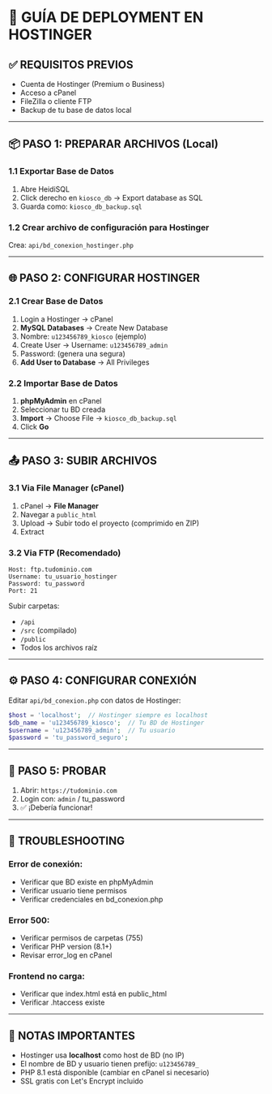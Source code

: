 # 🚀 GUÍA DE DEPLOYMENT EN HOSTINGER

## ✅ REQUISITOS PREVIOS
- Cuenta de Hostinger (Premium o Business)
- Acceso a cPanel
- FileZilla o cliente FTP
- Backup de tu base de datos local

---

## 📦 PASO 1: PREPARAR ARCHIVOS (Local)

### 1.1 Exportar Base de Datos
1. Abre HeidiSQL
2. Click derecho en `kiosco_db` → Export database as SQL
3. Guarda como: `kiosco_db_backup.sql`

### 1.2 Crear archivo de configuración para Hostinger
Crea: `api/bd_conexion_hostinger.php`

---

## 🌐 PASO 2: CONFIGURAR HOSTINGER

### 2.1 Crear Base de Datos
1. Login a Hostinger → cPanel
2. **MySQL Databases** → Create New Database
3. Nombre: `u123456789_kiosco` (ejemplo)
4. Create User → Username: `u123456789_admin`
5. Password: (genera una segura)
6. **Add User to Database** → All Privileges

### 2.2 Importar Base de Datos
1. **phpMyAdmin** en cPanel
2. Seleccionar tu BD creada
3. **Import** → Choose File → `kiosco_db_backup.sql`
4. Click **Go**

---

## 📤 PASO 3: SUBIR ARCHIVOS

### 3.1 Via File Manager (cPanel)
1. cPanel → **File Manager**
2. Navegar a `public_html`
3. Upload → Subir todo el proyecto (comprimido en ZIP)
4. Extract

### 3.2 Via FTP (Recomendado)
```
Host: ftp.tudominio.com
Username: tu_usuario_hostinger
Password: tu_password
Port: 21
```

Subir carpetas:
- `/api`
- `/src` (compilado)
- `/public`
- Todos los archivos raíz

---

## ⚙️ PASO 4: CONFIGURAR CONEXIÓN

Editar `api/bd_conexion.php` con datos de Hostinger:

```php
$host = 'localhost';  // Hostinger siempre es localhost
$db_name = 'u123456789_kiosco';  // Tu BD de Hostinger
$username = 'u123456789_admin';  // Tu usuario
$password = 'tu_password_seguro';
```

---

## 🧪 PASO 5: PROBAR

1. Abrir: `https://tudominio.com`
2. Login con: `admin` / tu_password
3. ✅ ¡Debería funcionar!

---

## 🔧 TROUBLESHOOTING

### Error de conexión:
- Verificar que BD existe en phpMyAdmin
- Verificar usuario tiene permisos
- Verificar credenciales en bd_conexion.php

### Error 500:
- Verificar permisos de carpetas (755)
- Verificar PHP version (8.1+)
- Revisar error_log en cPanel

### Frontend no carga:
- Verificar que index.html está en public_html
- Verificar .htaccess existe

---

## 📝 NOTAS IMPORTANTES

- Hostinger usa **localhost** como host de BD (no IP)
- El nombre de BD y usuario tienen prefijo: `u123456789_`
- PHP 8.1 está disponible (cambiar en cPanel si necesario)
- SSL gratis con Let's Encrypt incluido







